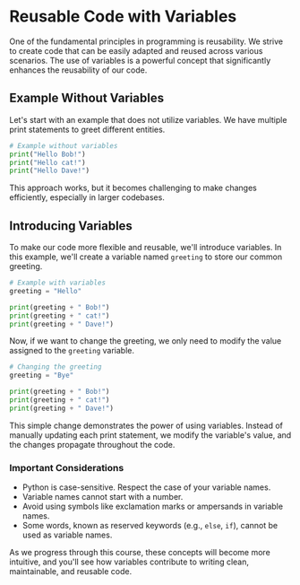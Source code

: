 
# Reusable Code with Variables

One of the fundamental principles in programming is reusability. We strive to create code that can be easily adapted and reused across various scenarios. The use of variables is a powerful concept that significantly enhances the reusability of our code.

## Example Without Variables

Let's start with an example that does not utilize variables. We have multiple print statements to greet different entities.

```python
# Example without variables
print("Hello Bob!")
print("Hello cat!")
print("Hello Dave!")
```

This approach works, but it becomes challenging to make changes efficiently, especially in larger codebases.

## Introducing Variables

To make our code more flexible and reusable, we'll introduce variables. In this example, we'll create a variable named `greeting` to store our common greeting.

```python
# Example with variables
greeting = "Hello"

print(greeting + " Bob!")
print(greeting + " cat!")
print(greeting + " Dave!")
```

Now, if we want to change the greeting, we only need to modify the value assigned to the `greeting` variable.

```python
# Changing the greeting
greeting = "Bye"

print(greeting + " Bob!")
print(greeting + " cat!")
print(greeting + " Dave!")
```

This simple change demonstrates the power of using variables. Instead of manually updating each print statement, we modify the variable's value, and the changes propagate throughout the code.

### Important Considerations

- Python is case-sensitive. Respect the case of your variable names.
- Variable names cannot start with a number.
- Avoid using symbols like exclamation marks or ampersands in variable names.
- Some words, known as reserved keywords (e.g., `else`, `if`), cannot be used as variable names.

As we progress through this course, these concepts will become more intuitive, and you'll see how variables contribute to writing clean, maintainable, and reusable code.
